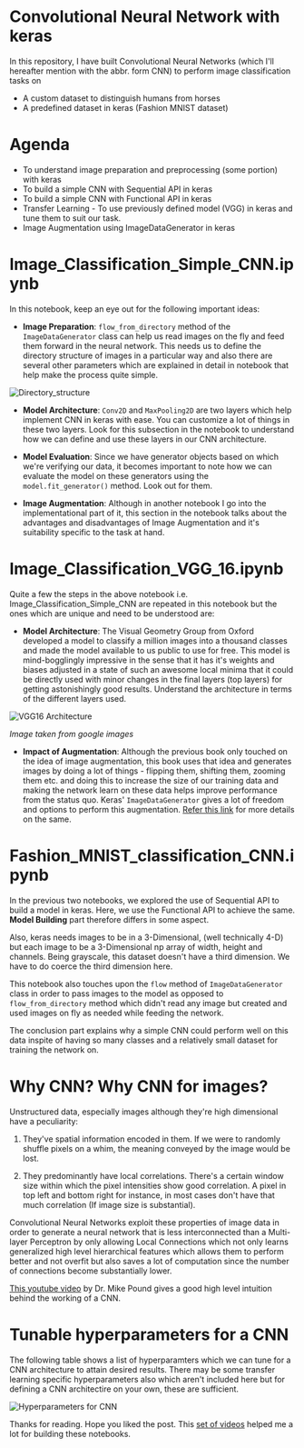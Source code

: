 # Convolutional Neural Network with keras

In this repository, I have built Convolutional Neural Networks (which I'll hereafter mention with the abbr. form CNN) to perform image classification tasks on 

- A custom dataset to distinguish humans from horses
- A predefined dataset in keras (Fashion MNIST dataset)

# Agenda 
- To understand image preparation and preprocessing (some portion) with keras
- To build a simple CNN with Sequential API in keras
- To build a simple CNN with Functional API in keras
- Transfer Learning - To use previously defined model (VGG) in keras and tune them to suit our task.
- Image Augmentation using ImageDataGenerator in keras

# Image_Classification_Simple_CNN.ipynb
In this notebook, keep an eye out for the following important ideas:

- **Image Preparation**: `flow_from_directory` method of the `ImageDataGenerator` class can help us read images on the fly and feed them forward in the neural network. This needs us to define the directory structure of images in a particular way and also there are several other parameters which are explained in detail in notebook that help make the process quite simple. 

![Directory_structure](data_tree.PNG)

- **Model Architecture**: `Conv2D` and `MaxPooling2D` are two layers which help implement CNN in keras with ease. You can customize a lot of things in these two layers. Look for this subsection in the notebook to understand how we can define and use these layers in our CNN architecture.

- **Model Evaluation**: Since we have generator objects based on which we're verifying our data, it becomes important to note how we can evaluate the model on these generators using the `model.fit_generator()` method. Look out for them.

- **Image Augmentation**: Although in another notebook I go into the implementational part of it, this section in the notebook talks about the advantages and disadvantages of Image Augmentation and it's suitability specific to the task at hand.

# Image_Classification_VGG_16.ipynb 
Quite a few the steps in the above notebook i.e. Image_Classification_Simple_CNN are repeated in this notebook but the ones which are unique and need to be understood are:

- **Model Architecture**: The Visual Geometry Group from Oxford developed a model to classify a million images into a thousand classes and made the model available to us public to use for free. This model is mind-bogglingly impressive in the sense that it has it's weights and biases adjusted in a state of such an awesome local minima that it could be directly used with minor changes in the final layers (top layers) for getting astonishingly good results. Understand the architecture in terms of the different layers used.

![VGG16 Architecture](vgg16.png)

*Image taken from google images*

- **Impact of Augmentation**: Although the previous book only touched on the idea of image augmentation, this book uses that idea and generates images by doing a lot of things - flipping them, shifting them, zooming them etc. and doing this to increase the size of our training data and making the network learn on these data helps improve performance from the status quo. Keras' `ImageDataGenerator` gives a lot of freedom and options to perform this augmentation. [Refer this link](https://keras.io/preprocessing/image/#imagedatagenerator-class) for more details on the same.

# Fashion_MNIST_classification_CNN.ipynb
In the previous two notebooks, we explored the use of Sequential API to build a model in keras. Here, we use the Functional API to achieve the same. **Model Building** part therefore differs in some aspect.

Also, keras needs images to be in a 3-Dimensional, (well technically 4-D) but each image to be a 3-Dimensional np array of width, height and channels. Being grayscale, this dataset doesn't have a third dimension. We have to do coerce the third dimension here. 

This notebook also touches upon the `flow` method of `ImageDataGenerator` class in order to pass images to the model as opposed to `flow_from_directory` method which didn't read any image but created and used images on fly as needed while feeding the network. 

The conclusion part explains why a simple CNN could perform well on this data inspite of having so many classes and a relatively small dataset for training the network on.

# Why CNN? Why CNN for images?

Unstructured data, especially images although they're high dimensional have a peculiarity: 

1. They've spatial information encoded in them. If we were to randomly shuffle pixels on a whim, the meaning conveyed by the image would be lost.

2. They predominantly have local correlations. There's a certain window size within which the pixel intensities show good correlation. A pixel in top left and bottom right for instance, in most cases don't have that much correlation (If image size is substantial).

Convolutional Neural Networks exploit these properties of image data in order to generate a neural network that is less interconnected than a Multi-layer Perceptron by only allowing Local Connections which not only learns generalized high level hierarchical features which allows them to perform better and not overfit but also saves a lot of computation since the number of connections become substantially lower. 

[This youtube video](https://www.youtube.com/watch?v=TJlAxW-2nmI) by Dr. Mike Pound gives a good high level intuition behind the working of a CNN.

# Tunable hyperparameters for a CNN

The following table shows a list of hyperparamters which we can tune for a CNN architecture to attain desired results. There may be some transfer learning specific hyperparameters also which aren't included here but for defining a CNN architectire on your own, these are sufficient.

![Hyperparameters for CNN](CNN_Hyperparameters.png)

Thanks for reading. Hope you liked the post. This [set of videos](https://www.youtube.com/playlist?list=PLZbbT5o_s2xrwRnXk_yCPtnqqo4_u2YGL) helped me a lot for building these notebooks. 
